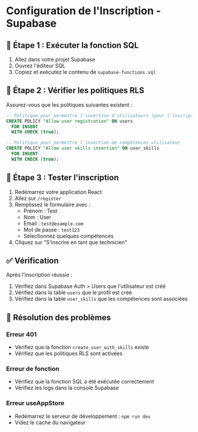 # Configuration de l'Inscription - Supabase

## 🔧 Étape 1 : Exécuter la fonction SQL

1. Allez dans votre projet Supabase
2. Ouvrez l'éditeur SQL
3. Copiez et exécutez le contenu de `supabase-functions.sql`

## 🔧 Étape 2 : Vérifier les politiques RLS

Assurez-vous que les politiques suivantes existent :

```sql
-- Politique pour permettre l'insertion d'utilisateurs (pour l'inscription)
CREATE POLICY "Allow user registration" ON users
  FOR INSERT
  WITH CHECK (true);

-- Politique pour permettre l'insertion de compétences utilisateur
CREATE POLICY "Allow user skills insertion" ON user_skills
  FOR INSERT
  WITH CHECK (true);
```

## 🔧 Étape 3 : Tester l'inscription

1. Redémarrez votre application React
2. Allez sur `/register`
3. Remplissez le formulaire avec :
   - Prénom : Test
   - Nom : User
   - Email : `test@example.com`
   - Mot de passe : `test123`
   - Sélectionnez quelques compétences
4. Cliquez sur "S'inscrire en tant que technicien"

## ✅ Vérification

Après l'inscription réussie :
1. Vérifiez dans Supabase Auth > Users que l'utilisateur est créé
2. Vérifiez dans la table `users` que le profil est créé
3. Vérifiez dans la table `user_skills` que les compétences sont associées

## 🐛 Résolution des problèmes

### Erreur 401
- Vérifiez que la fonction `create_user_with_skills` existe
- Vérifiez que les politiques RLS sont activées

### Erreur de fonction
- Vérifiez que la fonction SQL a été exécutée correctement
- Vérifiez les logs dans la console Supabase

### Erreur useAppStore
- Redémarrez le serveur de développement : `npm run dev`
- Videz le cache du navigateur 